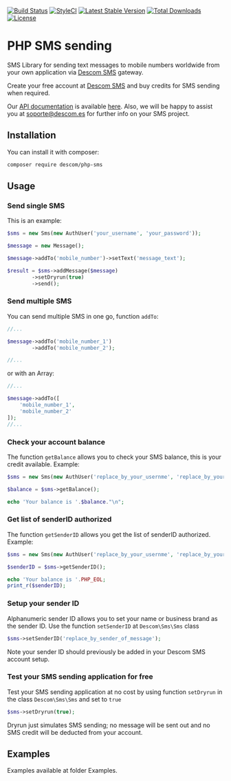 [![Build Status](https://img.shields.io/travis/descom-es/php-sms/master.svg?style=flat-square)](https://travis-ci.org/descom-es/php-sms)
[![StyleCI](https://styleci.io/repos/103265304/shield)](https://styleci.io/repos/103265304)
[![Latest Stable Version](https://poser.pugx.org/descom/php-sms/version?format=flat-square)](https://packagist.org/packages/descom/php-sms)
[![Total Downloads](https://poser.pugx.org/descom/php-sms/downloads?format=flat-square)](https://packagist.org/packages/descom/php-sms)
[![License](https://poser.pugx.org/descom/php-sms/license?format=flat-square)](https://packagist.org/packages/descom/php-sms)
# PHP SMS sending

SMS Library for sending text messages to mobile numbers worldwide from your own application via [Descom SMS](https://www.descomsms.com) gateway.

Create your free account at [Descom SMS](https://www.descomsms.com) and buy credits for SMS sending when required.

Our [API documentation](https://api.descomsms.com) is available [here](https://api.descomsms.com). Also, we will be happy to assist you at soporte@descom.es for further info on your SMS project.  

## Installation

You can install it with composer:

```bash
composer require descom/php-sms
```

## Usage


### Send single SMS

This is an example:

```php
$sms = new Sms(new AuthUser('your_username', 'your_password'));

$message = new Message();

$message->addTo('mobile_number')->setText('message_text');

$result = $sms->addMessage($message)
        ->setDryrun(true)
        ->send();
```

### Send multiple SMS
You can send multiple SMS in one go, function `addTo`:


```php
//...

$message->addTo('mobile_number_1')
        ->addTo('mobile_number_2');

//...
```

or with an Array:

```php
//...

$message->addTo([
    'mobile_number_1',
    'mobile_number_2'
]);
//...
```

### Check your account balance

The function `getBalance` allows you to check your SMS balance, this is your credit available. Example:

```php
$sms = new Sms(new AuthUser('replace_by_your_usernme', 'replace_by_your_password'));

$balance = $sms->getBalance();

echo 'Your balance is '.$balance."\n";
```

### Get list of senderID authorized

The function `getSenderID` allows you get the list of senderID authorized. Example:

```php
$sms = new Sms(new AuthUser('replace_by_your_usernme', 'replace_by_your_password'));

$senderID = $sms->getSenderID();

echo 'Your balance is '.PHP_EOL;
print_r($senderID);
```

### Setup your sender ID

Alphanumeric sender ID allows you to set your name or business brand as the sender ID. Use the function `setSenderID` at `Descom\Sms\Sms` class

```php
$sms->setSenderID('replace_by_sender_of_message');
```
Note your sender ID should previously be added in your Descom SMS account setup.

### Test your SMS sending application for free

Test your SMS sending application at no cost by using function `setDryrun` in the class `Descom\Sms\Sms` and set to `true`

```php
$sms->setDryrun(true);
```
Dryrun just simulates SMS sending; no message will be sent out and no SMS credit will be deducted from your account.

## Examples

Examples available at folder Examples.
